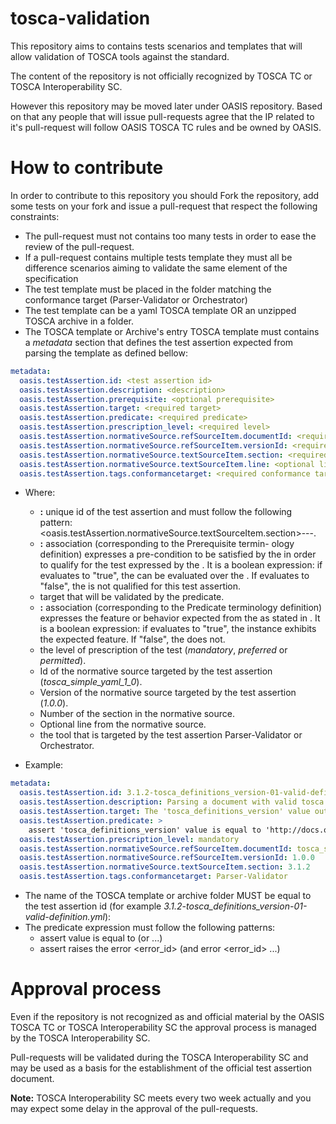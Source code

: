 # tosca-validation

This repository aims to contains tests scenarios and templates that will allow validation of TOSCA tools against the standard.

The content of the repository is not officially recognized by TOSCA TC or TOSCA Interoperability SC.

However this repository may be moved later under OASIS repository. Based on that any people that will issue pull-requests agree that the IP related to it's pull-request will follow OASIS TOSCA TC rules and be owned by OASIS.

# How to contribute

In order to contribute to this repository you should Fork the repository, add some tests on your fork and issue a pull-request that respect the following constraints:

* The pull-request must not contains too many tests in order to ease the review of the pull-request.
* If a pull-request contains multiple tests template they must all be difference scenarios aiming to validate the same element of the specification
* The test template must be placed in the folder matching the conformance target (Parser-Validator or Orchestrator)
* The test template can be a yaml TOSCA template OR an unzipped TOSCA archive in a folder.
* The TOSCA template or Archive's entry TOSCA template must contains a *metadata* section that defines the test assertion expected from parsing the template as defined bellow:

```yaml
metadata:
  oasis.testAssertion.id: <test assertion id>
  oasis.testAssertion.description: <description>
  oasis.testAssertion.prerequisite: <optional prerequisite>
  oasis.testAssertion.target: <required target>
  oasis.testAssertion.predicate: <required predicate>
  oasis.testAssertion.prescription_level: <required level>
  oasis.testAssertion.normativeSource.refSourceItem.documentId: <required id of the normative source under test>
  oasis.testAssertion.normativeSource.refSourceItem.versionId: <required version of the normative source>
  oasis.testAssertion.normativeSource.textSourceItem.section: <required section>
  oasis.testAssertion.normativeSource.textSourceItem.line: <optional line>
  oasis.testAssertion.tags.conformancetarget: <required conformance target>
```

  * Where:

    * **<test assertion id>:** unique id of the test assertion and must follow the following pattern:
<oasis.testAssertion.normativeSource.textSourceItem.section>-<element under test>-<test variant id>-<optional short description>.
    * **<optional prerequisite>:** association (corresponding to the Prerequisite termin- ology definition) expresses a pre-condition to be satisfied by the <Target> in order to qualify for the test expressed by the <Predicate>. It is a boolean expression: if evaluates to "true", the <Predicate> can be evaluated over the <Target>. If evaluates to "false", the <Target> is not qualified for this test assertion.
    * **<required target>** target that will be validated by the predicate.
    * **<required predicate>:** association (corresponding to the Predicate terminology definition) expresses the feature or behavior expected from the <Target> as stated in <NormativeSource>. It is a boolean expression: if evaluates to "true", the <Target> instance exhibits the expected feature. If "false", the <Target> does not.
    * **<required level>** the level of prescription of the test (*mandatory*, *preferred* or *permitted*).
    * **<required id of the normative source under test>** Id of the normative source targeted by the test assertion (*tosca_simple_yaml_1_0*).
    * **<required version of the normative source>** Version of the normative source targeted by the test assertion (*1.0.0*).
    * **<required section>** Number of the section in the normative source.
    * **<optional line>** Optional line from the normative source.
    * **<required conformance target>** the tool that is targeted by the test assertion Parser-Validator or Orchestrator.

  * Example:

```yaml
metadata:
  oasis.testAssertion.id: 3.1.2-tosca_definitions_version-01-valid-definition
  oasis.testAssertion.description: Parsing a document with valid tosca definition version MUST succeed.
  oasis.testAssertion.target: The 'tosca_definitions_version' value out of the parsing.
  oasis.testAssertion.predicate: >
    assert 'tosca_definitions_version' value is equal to 'http://docs.oasis-open.org/tosca/ns/simple/yaml/1.0' or 'tosca_simple_yaml_1_0'
  oasis.testAssertion.prescription_level: mandatory
  oasis.testAssertion.normativeSource.refSourceItem.documentId: tosca_simple_yaml_1_0
  oasis.testAssertion.normativeSource.refSourceItem.versionId: 1.0.0
  oasis.testAssertion.normativeSource.textSourceItem.section: 3.1.2
  oasis.testAssertion.tags.conformancetarget: Parser-Validator
```

* The name of the TOSCA template or archive folder MUST be equal to the test assertion id (for example *3.1.2-tosca_definitions_version-01-valid-definition.yml*):
* The predicate expression must follow the following patterns:
  * assert <target> value is equal to <expected value> (or <other expected value> ...)
  * assert raises the error <error_id> (and error <error_id> ...)

# Approval process

Even if the repository is not recognized as and official material by the OASIS TOSCA TC or TOSCA Interoperability SC the approval process is managed by the TOSCA Interoperability SC.

Pull-requests will be validated during the TOSCA Interoperability SC and may be used as a basis for the establishment of the official test assertion document.

**Note:** TOSCA Interoperability SC meets every two week actually and you may expect some delay in the approval of the pull-requests.
